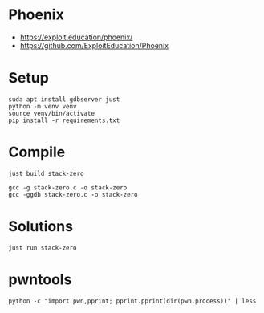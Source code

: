 # Phoenix

- https://exploit.education/phoenix/
- https://github.com/ExploitEducation/Phoenix

# Setup

```shell
suda apt install gdbserver just
python -m venv venv
source venv/bin/activate
pip install -r requirements.txt
```

# Compile

```shell
just build stack-zero

gcc -g stack-zero.c -o stack-zero
gcc -ggdb stack-zero.c -o stack-zero
```

# Solutions

```shell
just run stack-zero
```

# pwntools

```shell
python -c "import pwn,pprint; pprint.pprint(dir(pwn.process))" | less
```
